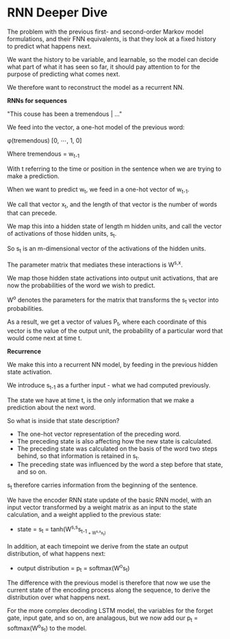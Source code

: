 # RNN Deeper Dive

The problem with the previous first- and second-order Markov model formulations, and their FNN equivalents, is that they look at a fixed history to predict what happens next.

We want the history to be variable, and learnable, so the model can decide what part of what it has seen so far, it should pay attention to for the purpose of predicting what comes next.

We therefore want to reconstruct the model as a recurrent NN.

**RNNs for sequences**

"This couse has been a tremendous | ..."

We feed into the vector, a one-hot model of the previous word:

φ(tremendous) [0, ⋯, 1, 0]

Where tremendous = w<sub>t-1</sub>

With t referring to the time or position in the sentence when we are trying to make a prediction.

When we want to predict w<sub>t</sub>, we feed in a one-hot vector of w<sub>t-1</sub>.

We call that vector x<sub>t</sub>, and the length of that vector is the number of words that can precede.

We map this into a hidden state of length m hidden units, and call the vector of activations of those hidden units, s<sub>t</sub>.

So s<sub>t</sub> is an m-dimensional vector of the activations of the hidden units.

The parameter matrix that mediates these interactions is W<sup>s,x</sup>.

We map those hidden state activations into output unit activations, that are now the probabilities of the word we wish to predict.

W<sup>o</sup> denotes the parameters for the matrix that transforms the s<sub>t</sub> vector into probabilities.

As a result, we get a vector of values P<sub>t</sub>, where each coordinate of this vector is the value of the output unit, the probability of a particular word that would come next at time t.

**Recurrence**

We make this into a recurrent NN model, by feeding in the previous hidden state activation.

We introduce s<sub>t-1</sub> as a further input - what we had computed previously.

The state we have at time t, is the only information that we make a prediction about the next word.

So what is inside that state description?

- The one-hot vector representation of the preceding word.
- The preceding state is also affecting how the new state is calculated.
- The preceding state was calculated on the basis of the word two steps behind, so that information is retained in s<sub>t</sub>.
- The preceding state was influenced by the word a step before that state, and so on.

s<sub>t</sub> therefore carries information from the beginning of the sentence.

We have the encoder RNN state update of the basic RNN model, with an input vector transformed by a weight matrix as an input to the state calculation, and a weight applied to the previous state:

- state = s<sub>t</sub> = tanh(W<sup>s,s</sup>s<sub>t-1<sub> + W<sup>s,x</sup>x<sub>t</sub>)

In addition, at each timepoint we derive from the state an output distribution, of what happens next:

- output distribution = p<sub>t</sub> = softmax(W<sup>o</sup>s<sub>t</sub>)

The difference with the previous model is therefore that now we use the current state of the encoding process along the sequence, to derive the distribution over what happens next.

For the more complex decoding LSTM model, the variables for the forget gate, input gate, and so on, are analagous, but we now add our p<sub>t</sub> = softmax(W<sup>o</sup>s<sub>t</sub>) to the model.
